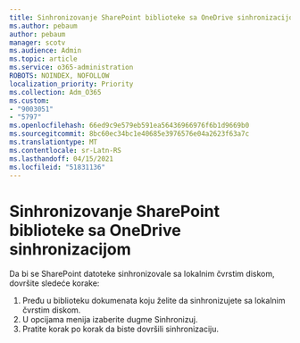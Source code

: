 ```yaml
---
title: Sinhronizovanje SharePoint biblioteke sa OneDrive sinhronizacijom
ms.author: pebaum
author: pebaum
manager: scotv
ms.audience: Admin
ms.topic: article
ms.service: o365-administration
ROBOTS: NOINDEX, NOFOLLOW
localization_priority: Priority
ms.collection: Adm_O365
ms.custom:
- "9003051"
- "5797"
ms.openlocfilehash: 66ed9c9e579eb591ea56436966976f6b1d9669b0
ms.sourcegitcommit: 8bc60ec34bc1e40685e3976576e04a2623f63a7c
ms.translationtype: MT
ms.contentlocale: sr-Latn-RS
ms.lasthandoff: 04/15/2021
ms.locfileid: "51831136"
---
```

# <a name="sync-a-sharepoint-library-with-onedrive-sync"></a>Sinhronizovanje SharePoint biblioteke sa OneDrive sinhronizacijom

Da bi se SharePoint datoteke sinhronizovale sa lokalnim čvrstim diskom, dovršite sledeće korake:

1. Pređu u biblioteku dokumenata koju želite da sinhronizujete sa lokalnim čvrstim diskom.
2. U opcijama menija izaberite dugme Sinhronizuj.
3. Pratite korak po korak da biste dovršili sinhronizaciju.